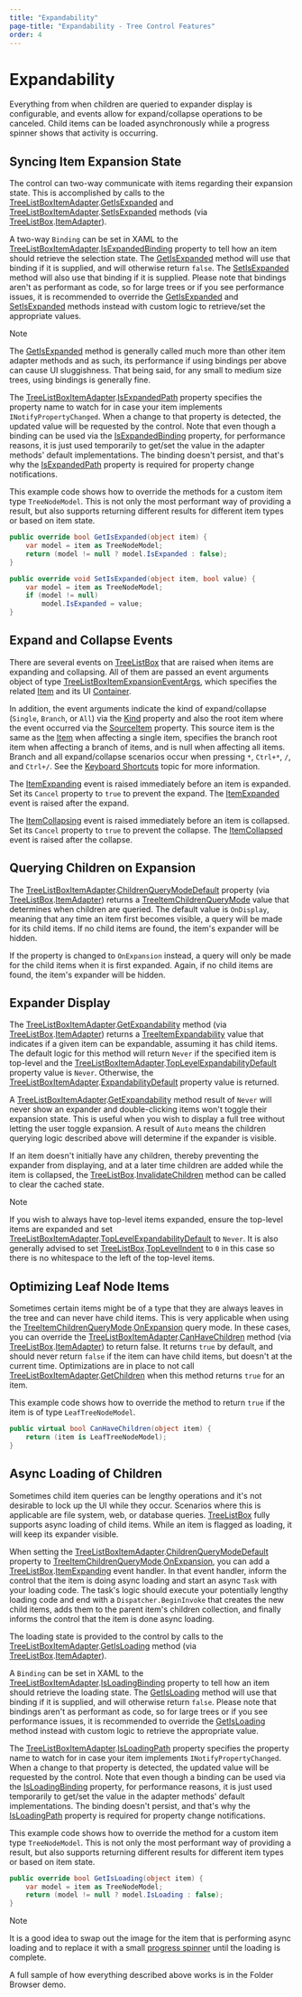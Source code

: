 ```yaml
---
title: "Expandability"
page-title: "Expandability - Tree Control Features"
order: 4
---
```

# Expandability

Everything from when children are queried to expander display is configurable, and events allow for expand/collapse operations to be canceled.  Child items can be loaded asynchronously while a progress spinner shows that activity is occurring.

## Syncing Item Expansion State

The control can two-way communicate with items regarding their expansion state.  This is accomplished by calls to the [TreeListBoxItemAdapter](xref:ActiproSoftware.Windows.Controls.Grids.TreeListBoxItemAdapter).[GetIsExpanded](xref:ActiproSoftware.Windows.Controls.Grids.TreeListBoxItemAdapter.GetIsExpanded*) and [TreeListBoxItemAdapter](xref:ActiproSoftware.Windows.Controls.Grids.TreeListBoxItemAdapter).[SetIsExpanded](xref:ActiproSoftware.Windows.Controls.Grids.TreeListBoxItemAdapter.SetIsExpanded*) methods (via [TreeListBox](xref:ActiproSoftware.Windows.Controls.Grids.TreeListBox).[ItemAdapter](xref:ActiproSoftware.Windows.Controls.Grids.TreeListBox.ItemAdapter)).

A two-way `Binding` can be set in XAML to the [TreeListBoxItemAdapter](xref:ActiproSoftware.Windows.Controls.Grids.TreeListBoxItemAdapter).[IsExpandedBinding](xref:ActiproSoftware.Windows.Controls.Grids.TreeListBoxItemAdapter.IsExpandedBinding) property to tell how an item should retrieve the selection state.  The [GetIsExpanded](xref:ActiproSoftware.Windows.Controls.Grids.TreeListBoxItemAdapter.GetIsExpanded*) method will use that binding if it is supplied, and will otherwise return `false`.  The [SetIsExpanded](xref:ActiproSoftware.Windows.Controls.Grids.TreeListBoxItemAdapter.SetIsExpanded*) method will also use that binding if it is supplied.  Please note that bindings aren't as performant as code, so for large trees or if you see performance issues, it is recommended to override the [GetIsExpanded](xref:ActiproSoftware.Windows.Controls.Grids.TreeListBoxItemAdapter.GetIsExpanded*) and [SetIsExpanded](xref:ActiproSoftware.Windows.Controls.Grids.TreeListBoxItemAdapter.SetIsExpanded*) methods instead with custom logic to retrieve/set the appropriate values.

> [!NOTE]
> The [GetIsExpanded](xref:ActiproSoftware.Windows.Controls.Grids.TreeListBoxItemAdapter.GetIsExpanded*) method is generally called much more than other item adapter methods and as such, its performance if using bindings per above can cause UI sluggishness.  That being said, for any small to medium size trees, using bindings is generally fine.

The [TreeListBoxItemAdapter](xref:ActiproSoftware.Windows.Controls.Grids.TreeListBoxItemAdapter).[IsExpandedPath](xref:ActiproSoftware.Windows.Controls.Grids.TreeListBoxItemAdapter.IsExpandedPath) property specifies the property name to watch for in case your item implements `INotifyPropertyChanged`.  When a change to that property is detected, the updated value will be requested by the control.  Note that even though a binding can be used via the [IsExpandedBinding](xref:ActiproSoftware.Windows.Controls.Grids.TreeListBoxItemAdapter.IsExpandedBinding) property, for performance reasons, it is just used temporarily to get/set the value in the adapter methods' default implementations.  The binding doesn't persist, and that's why the [IsExpandedPath](xref:ActiproSoftware.Windows.Controls.Grids.TreeListBoxItemAdapter.IsExpandedPath) property is required for property change notifications.

This example code shows how to override the methods for a custom item type `TreeNodeModel`.  This is not only the most performant way of providing a result, but also supports returning different results for different item types or based on item state.

```csharp
public override bool GetIsExpanded(object item) {
	var model = item as TreeNodeModel;
	return (model != null ? model.IsExpanded : false);
}

public override void SetIsExpanded(object item, bool value) {
	var model = item as TreeNodeModel;
	if (model != null)
		model.IsExpanded = value;
}
```

## Expand and Collapse Events

There are several events on [TreeListBox](xref:ActiproSoftware.Windows.Controls.Grids.TreeListBox) that are raised when items are expanding and collapsing.  All of them are passed an event arguments object of type [TreeListBoxItemExpansionEventArgs](xref:ActiproSoftware.Windows.Controls.Grids.TreeListBoxItemExpansionEventArgs), which specifies the related [Item](xref:ActiproSoftware.Windows.Controls.Grids.TreeListBoxItemEventArgs.Item) and its UI [Container](xref:ActiproSoftware.Windows.Controls.Grids.TreeListBoxItemEventArgs.Container).

In addition, the event arguments indicate the kind of expand/collapse (`Single`, `Branch`, or `All`) via the [Kind](xref:ActiproSoftware.Windows.Controls.Grids.TreeListBoxItemExpansionEventArgs.Kind) property and also the root item where the event occurred via the [SourceItem](xref:ActiproSoftware.Windows.Controls.Grids.TreeListBoxItemExpansionEventArgs.SourceItem) property.  This source item is the same as the [Item](xref:ActiproSoftware.Windows.Controls.Grids.TreeListBoxItemEventArgs.Item) when affecting a single item, specifies the branch root item when affecting a branch of items, and is null when affecting all items.  Branch and all expand/collapse scenarios occur when pressing `*`, `Ctrl+*`, `/`, and `Ctrl+/`.  See the [Keyboard Shortcuts](keyboard-shortcuts.md) topic for more information.

The [ItemExpanding](xref:ActiproSoftware.Windows.Controls.Grids.TreeListBox.ItemExpanding) event is raised immediately before an item is expanded.  Set its `Cancel` property to `true` to prevent the expand.  The [ItemExpanded](xref:ActiproSoftware.Windows.Controls.Grids.TreeListBox.ItemExpanded) event is raised after the expand.

The [ItemCollapsing](xref:ActiproSoftware.Windows.Controls.Grids.TreeListBox.ItemCollapsing) event is raised immediately before an item is collapsed.  Set its `Cancel` property to `true` to prevent the collapse.  The [ItemCollapsed](xref:ActiproSoftware.Windows.Controls.Grids.TreeListBox.ItemCollapsed) event is raised after the collapse.

## Querying Children on Expansion

The [TreeListBoxItemAdapter](xref:ActiproSoftware.Windows.Controls.Grids.TreeListBoxItemAdapter).[ChildrenQueryModeDefault](xref:ActiproSoftware.Windows.Controls.Grids.TreeListBoxItemAdapter.ChildrenQueryModeDefault) property (via [TreeListBox](xref:ActiproSoftware.Windows.Controls.Grids.TreeListBox).[ItemAdapter](xref:ActiproSoftware.Windows.Controls.Grids.TreeListBox.ItemAdapter)) returns a [TreeItemChildrenQueryMode](xref:ActiproSoftware.Windows.Controls.Grids.TreeItemChildrenQueryMode) value that determines when children are queried.  The default value is `OnDisplay`, meaning that any time an item first becomes visible, a query will be made for its child items.  If no child items are found, the item's expander will be hidden.

If the property is changed to `OnExpansion` instead, a query will only be made for the child items when it is first expanded.  Again, if no child items are found, the item's expander will be hidden.

## Expander Display

The [TreeListBoxItemAdapter](xref:ActiproSoftware.Windows.Controls.Grids.TreeListBoxItemAdapter).[GetExpandability](xref:ActiproSoftware.Windows.Controls.Grids.TreeListBoxItemAdapter.GetExpandability*) method (via [TreeListBox](xref:ActiproSoftware.Windows.Controls.Grids.TreeListBox).[ItemAdapter](xref:ActiproSoftware.Windows.Controls.Grids.TreeListBox.ItemAdapter)) returns a [TreeItemExpandability](xref:ActiproSoftware.Windows.Controls.Grids.TreeItemExpandability) value that indicates if a given item can be expandable, assuming it has child items.  The default logic for this method will return `Never` if the specified item is top-level and the [TreeListBoxItemAdapter](xref:ActiproSoftware.Windows.Controls.Grids.TreeListBoxItemAdapter).[TopLevelExpandabilityDefault](xref:ActiproSoftware.Windows.Controls.Grids.TreeListBoxItemAdapter.TopLevelExpandabilityDefault) property value is `Never`.  Otherwise, the [TreeListBoxItemAdapter](xref:ActiproSoftware.Windows.Controls.Grids.TreeListBoxItemAdapter).[ExpandabilityDefault](xref:ActiproSoftware.Windows.Controls.Grids.TreeListBoxItemAdapter.ExpandabilityDefault) property value is returned.

A [TreeListBoxItemAdapter](xref:ActiproSoftware.Windows.Controls.Grids.TreeListBoxItemAdapter).[GetExpandability](xref:ActiproSoftware.Windows.Controls.Grids.TreeListBoxItemAdapter.GetExpandability*) method result of `Never` will never show an expander and double-clicking items won't toggle their expansion state.  This is useful when you wish to display a full tree without letting the user toggle expansion.  A result of `Auto` means the children querying logic described above will determine if the expander is visible.

If an item doesn't initially have any children, thereby preventing the expander from displaying, and at a later time children are added while the item is collapsed, the [TreeListBox](xref:ActiproSoftware.Windows.Controls.Grids.TreeListBox).[InvalidateChildren](xref:ActiproSoftware.Windows.Controls.Grids.TreeListBox.InvalidateChildren*) method can be called to clear the cached state.

> [!NOTE]
> If you wish to always have top-level items expanded, ensure the top-level items are expanded and set [TreeListBoxItemAdapter](xref:ActiproSoftware.Windows.Controls.Grids.TreeListBoxItemAdapter).[TopLevelExpandabilityDefault](xref:ActiproSoftware.Windows.Controls.Grids.TreeListBoxItemAdapter.TopLevelExpandabilityDefault) to `Never`.  It is also generally advised to set [TreeListBox](xref:ActiproSoftware.Windows.Controls.Grids.TreeListBox).[TopLevelIndent](xref:ActiproSoftware.Windows.Controls.Grids.TreeListBox.TopLevelIndent) to `0` in this case so there is no whitespace to the left of the top-level items.

## Optimizing Leaf Node Items

Sometimes certain items might be of a type that they are always leaves in the tree and can never have child items.  This is very applicable when using the [TreeItemChildrenQueryMode](xref:ActiproSoftware.Windows.Controls.Grids.TreeItemChildrenQueryMode).[OnExpansion](xref:ActiproSoftware.Windows.Controls.Grids.TreeItemChildrenQueryMode.OnExpansion) query mode.  In these cases, you can override the [TreeListBoxItemAdapter](xref:ActiproSoftware.Windows.Controls.Grids.TreeListBoxItemAdapter).[CanHaveChildren](xref:ActiproSoftware.Windows.Controls.Grids.TreeListBoxItemAdapter.CanHaveChildren*) method (via [TreeListBox](xref:ActiproSoftware.Windows.Controls.Grids.TreeListBox).[ItemAdapter](xref:ActiproSoftware.Windows.Controls.Grids.TreeListBox.ItemAdapter)) to return false.  It returns `true` by default, and should never return `false` if the item can have child items, but doesn't at the current time.  Optimizations are in place to not call [TreeListBoxItemAdapter](xref:ActiproSoftware.Windows.Controls.Grids.TreeListBoxItemAdapter).[GetChildren](xref:ActiproSoftware.Windows.Controls.Grids.TreeListBoxItemAdapter.GetChildren*) when this method returns `true` for an item.

This example code shows how to override the method to return `true` if the item is of type `LeafTreeNodeModel`.

```csharp
public virtual bool CanHaveChildren(object item) {
	return (item is LeafTreeNodeModel);
}
```

## Async Loading of Children

Sometimes child item queries can be lengthy operations and it's not desirable to lock up the UI while they occur.  Scenarios where this is applicable are file system, web, or database queries. [TreeListBox](xref:ActiproSoftware.Windows.Controls.Grids.TreeListBox) fully supports async loading of child items.  While an item is flagged as loading, it will keep its expander visible.

When setting the [TreeListBoxItemAdapter](xref:ActiproSoftware.Windows.Controls.Grids.TreeListBoxItemAdapter).[ChildrenQueryModeDefault](xref:ActiproSoftware.Windows.Controls.Grids.TreeListBoxItemAdapter.ChildrenQueryModeDefault) property to [TreeItemChildrenQueryMode](xref:ActiproSoftware.Windows.Controls.Grids.TreeItemChildrenQueryMode).[OnExpansion](xref:ActiproSoftware.Windows.Controls.Grids.TreeItemChildrenQueryMode.OnExpansion), you can add a [TreeListBox](xref:ActiproSoftware.Windows.Controls.Grids.TreeListBox).[ItemExpanding](xref:ActiproSoftware.Windows.Controls.Grids.TreeListBox.ItemExpanding) event handler.  In that event handler, inform the control that the item is doing async loading and start an async `Task` with your loading code.  The task's logic should execute your potentially lengthy loading code and end with a `Dispatcher.BeginInvoke` that creates the new child items, adds them to the parent item's children collection, and finally informs the control that the item is done async loading.

The loading state is provided to the control by calls to the [TreeListBoxItemAdapter](xref:ActiproSoftware.Windows.Controls.Grids.TreeListBoxItemAdapter).[GetIsLoading](xref:ActiproSoftware.Windows.Controls.Grids.TreeListBoxItemAdapter.GetIsLoading*) method (via [TreeListBox](xref:ActiproSoftware.Windows.Controls.Grids.TreeListBox).[ItemAdapter](xref:ActiproSoftware.Windows.Controls.Grids.TreeListBox.ItemAdapter)).

A `Binding` can be set in XAML to the [TreeListBoxItemAdapter](xref:ActiproSoftware.Windows.Controls.Grids.TreeListBoxItemAdapter).[IsLoadingBinding](xref:ActiproSoftware.Windows.Controls.Grids.TreeListBoxItemAdapter.IsLoadingBinding) property to tell how an item should retrieve the loading state.  The [GetIsLoading](xref:ActiproSoftware.Windows.Controls.Grids.TreeListBoxItemAdapter.GetIsLoading*) method will use that binding if it is supplied, and will otherwise return `false`.  Please note that bindings aren't as performant as code, so for large trees or if you see performance issues, it is recommended to override the [GetIsLoading](xref:ActiproSoftware.Windows.Controls.Grids.TreeListBoxItemAdapter.GetIsLoading*) method instead with custom logic to retrieve the appropriate value.

The [TreeListBoxItemAdapter](xref:ActiproSoftware.Windows.Controls.Grids.TreeListBoxItemAdapter).[IsLoadingPath](xref:ActiproSoftware.Windows.Controls.Grids.TreeListBoxItemAdapter.IsLoadingPath) property specifies the property name to watch for in case your item implements `INotifyPropertyChanged`.  When a change to that property is detected, the updated value will be requested by the control.  Note that even though a binding can be used via the [IsLoadingBinding](xref:ActiproSoftware.Windows.Controls.Grids.TreeListBoxItemAdapter.IsLoadingBinding) property, for performance reasons, it is just used temporarily to get/set the value in the adapter methods' default implementations.  The binding doesn't persist, and that's why the [IsLoadingPath](xref:ActiproSoftware.Windows.Controls.Grids.TreeListBoxItemAdapter.IsLoadingPath) property is required for property change notifications.

This example code shows how to override the method for a custom item type `TreeNodeModel`.  This is not only the most performant way of providing a result, but also supports returning different results for different item types or based on item state.

```csharp
public override bool GetIsLoading(object item) {
	var model = item as TreeNodeModel;
	return (model != null ? model.IsLoading : false);
}
```

> [!NOTE]
> It is a good idea to swap out the image for the item that is performing async loading and to replace it with a small [progress spinner](../../shared/windows-controls/progress-spinners.md) until the loading is complete.

A full sample of how everything described above works is in the Folder Browser demo.
